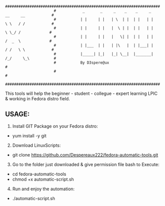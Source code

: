                           ######################################################################
                          #            _       _     _    _    _     _    __     __            #
                          #           | |     | |   | \  | |  | |   | |   \ \   / /            #
                          #           | |     | |   |  \ | |  | |   | |    \ \_/ /             #
                          #           | |     | |   |   \| |  | |   | |    /  _  \             #
                          #           | |___  | |   | |\   |  | |___| |   / /   \ \            #
                          #           |_____| |_|   |_| \__|  |_______|  /_/     \_\           #
                          #           By D3spere@ux                                            #
                          #                                                                    #
                          ######################################################################
           
           
This tools will help the beginner - student - collegue - expert learning LPIC & working in Fedora distro field.

USAGE:
------

1. Install GIT Package on your Fedora distro:

  - yum install -y git

2. Download LinuxScripts:

  - git clone https://github.com/Despereaux222/fedora-automatic-tools.git

3. Go to the folder just downloaded & give permission file bash to Execute:

  - cd fedora-automatic-tools
  - chmod +x automatic-script.sh

4. Run and enjoy the automation:

  - ./automatic-script.sh
